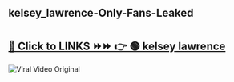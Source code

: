 
 ## kelsey_lawrence-Only-Fans-Leaked

# <h2><a href="https://clipsfans.com/kelsey_lawrence&ref=git">🔗 Click to LINKS ⏩⏩ 👉 🟢 kelsey lawrence </a></h2>

<a href="https://clipsfans.com/kelsey_lawrence&ref=git" rel="nofollow" data-target="animated-image.originalLink"><img src="https://i.ibb.co.com/xMMVF88/686577567.gif" alt="Viral Video Original" style="max-width: 100%; display: inline-block;" data-target="animated-image.originalImage"></a>
